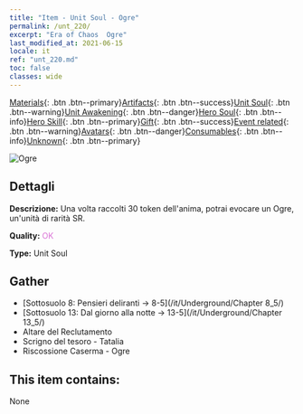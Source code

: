 ```yaml
---
title: "Item - Unit Soul - Ogre"
permalink: /unt_220/
excerpt: "Era of Chaos  Ogre"
last_modified_at: 2021-06-15
locale: it
ref: "unt_220.md"
toc: false
classes: wide
---
```

 [Materials](/ItemsIT/){: .btn .btn--primary}[Artifacts](/ItemsIT/Artifacts/){: .btn .btn--success}[Unit Soul](/ItemsIT/UnitSoul/){: .btn .btn--warning}[Unit Awakening](/ItemsIT/UnitAwakening/){: .btn .btn--danger}[Hero Soul](/ItemsIT/HeroSoul/){: .btn .btn--info}[Hero Skill](/ItemsIT/HeroSkill/){: .btn .btn--primary}[Gift](/ItemsIT/Gift/){: .btn .btn--success}[Event related](/ItemsIT/Events/){: .btn .btn--warning}[Avatars](/ItemsIT/Avatars/){: .btn .btn--danger}[Consumables](/ItemsIT/Consumables/){: .btn .btn--info}[Unknown](/ItemsIT/Unknown/){: .btn .btn--primary}

 ![Ogre](/images/u/ti_shirenmo.jpg)

## Dettagli
 **Descrizione:** Una volta raccolti 30 token dell'anima, potrai evocare un Ogre, un'unità di rarità SR.

 **Quality:** <span style="color: #DA70D6">OK</span>

 **Type:** Unit Soul

## Gather

*    [Sottosuolo 8: Pensieri deliranti -> 8-5](/it/Underground/Chapter 8_5/) 
*    [Sottosuolo 13: Dal giorno alla notte -> 13-5](/it/Underground/Chapter 13_5/) 
*    Altare del Reclutamento 
*    Scrigno del tesoro - Tatalia 
*    Riscossione Caserma - Ogre 

## This item contains:

  None

